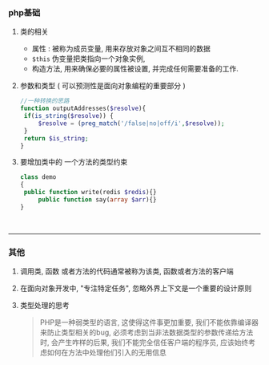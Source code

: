 ### php基础

1. 类的相关

   * 属性 : 被称为成员变量, 用来存放对象之间互不相同的数据
   * `$this` 伪变量把类指向一个对象实例,
   * 构造方法, 用来确保必要的属性被设置, 并完成任何需要准备的工作.

2. 参数和类型 ( 可以预测性是面向对象编程的重要部分 )

   ```php
   //一种转换的思路
   function outputAddresses($resolve){
   	if(is_string($resolve)) {
   		$resolve = (preg_match('/false|no|off/i',$resolve));
   	}
   	return $is_string;
   }
   ```

3. 要增加类中的 一个方法的类型约束

   ```php
   class demo
   {
   	public function write(redis $redis){}
     	public function say(array $arr){}
   }
   ```
   ​


------

### 其他

1. 调用类, 函数 或者方法的代码通常被称为该类, 函数或者方法的客户端

2. 在面向对象开发中, "专注特定任务", 忽略外界上下文是一个重要的设计原则

3. 类型处理的思考

   >PHP是一种弱类型的语言, 这使得这件事更加重要, 我们不能依靠编译器来防止类型相关的bug, 必须考虑到当非法数据类型的参数传递给方法时, 会产生咋样的后果, 我们不能完全信任客户端的程序员, 应该始终考虑如何在方法中处理他们引入的无用信息

   ​

